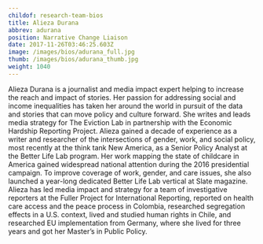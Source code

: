```yaml
---
childof: research-team-bios
title: Alieza Durana
abbrev: adurana
position: Narrative Change Liaison
date: 2017-11-26T03:46:25.603Z
image: /images/bios/adurana_full.jpg
thumb: /images/bios/adurana_thumb.jpg
weight: 1040
---
```

Alieza Durana is a journalist and media impact expert helping to increase the reach and impact of stories. Her passion for addressing social and income inequalities has taken her around the world in pursuit of the data and stories that can move policy and culture forward. She writes and leads media strategy for The Eviction Lab in partnership with the Economic Hardship Reporting Project. Alieza gained a decade of experience as a writer and researcher of the intersections of gender, work, and social policy, most recently at the think tank New America, as a Senior Policy Analyst at the Better Life Lab program. Her work mapping the state of childcare in America gained widespread national attention during the 2016 presidential campaign. To improve coverage of work, gender, and care issues, she also launched a year-long dedicated Better Life Lab vertical at Slate magazine. Alieza has led media impact and strategy for a team of investigative reporters at the Fuller Project for International Reporting, reported on health care access and the peace process in Colombia, researched segregation effects in a U.S. context, lived and studied human rights in Chile, and researched EU implementation from Germany, where she lived for three years and got her Master’s in Public Policy. 
